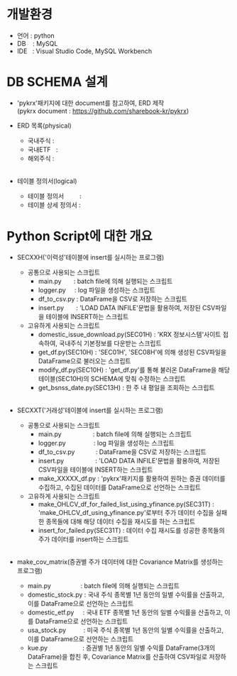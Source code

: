 # 개발환경
- 언어 : python
- DB &nbsp;&nbsp;&nbsp;: MySQL
- IDE &nbsp;&nbsp;: Visual Studio Code, MySQL Workbench  

# DB SCHEMA 설계
 
- 'pykrx'패키지에 대한 document를 참고하여, ERD 제작  
(pykrx document : https://github.com/sharebook-kr/pykrx) 

* ERD 목록(physical)
  * 국내주식 : 
  * 국내ETF&nbsp;&nbsp; :
  * 해외주식 : 
<br/><br/>

* 테이블 정의서(logical)
  * 테이블 정의서 &nbsp;&nbsp;&nbsp;&nbsp;&nbsp;&nbsp;&nbsp;&nbsp;:
  * 테이블 상세 정의서 :


# Python Script에 대한 개요
* SECXXH('이력성'테이블에 insert를 실시하는 프로그램)
  * 공통으로 사용되는 스크립트
    * main.py &nbsp;&nbsp;&nbsp;&nbsp;&nbsp;&nbsp;: batch file에 의해 실행되는 스크립트
    * logger.py &nbsp;&nbsp;&nbsp;&nbsp;: log 파일을 생성하는 스크립트
    * df_to_csv.py : DataFrame을 CSV로 저장하는 스크립트
    * insert.py &nbsp;&nbsp;&nbsp;&nbsp;&nbsp;&nbsp;: 'LOAD DATA INFILE'문법을 활용하여, 저장된 CSV파일을 테이블에 INSERT하는 스크립트
  * 고유하게 사용되는 스크립트
    * domestic_issue_download.py(SEC01H) : 'KRX 정보시스템'사이트 접속하여, 국내주식 기본정보를 다운받는 스크립트
    * get_df.py(SEC10H) : 'SEC01H', 'SEC08H'에 의해 생성된 CSV파일을 DataFrame으로 불러오는 스크립트
    * modify_df.py(SEC10H) : 'get_df.py'를 통해 불러온 DataFrame을 해당 테이블(SEC10H)의 SCHEMA에 맞춰 수정하는 스크립트
    * get_bsnss_date.py(SEC13H) : 한 주 내 평일을 조회하는 스크립트
<br/><br/>

* SECXXT('거래성'테이블에 insert를 실시하는 프로그램)
  * 공통으로 사용되는 스크립트
    * main.py &nbsp;&nbsp;&nbsp;&nbsp;&nbsp;&nbsp;&nbsp;&nbsp;&nbsp;&nbsp;&nbsp;&nbsp;&nbsp;&nbsp;&nbsp;&nbsp;&nbsp;: batch file에 의해 실행되는 스크립트
    * logger.py &nbsp;&nbsp;&nbsp;&nbsp;&nbsp;&nbsp;&nbsp;&nbsp;&nbsp;&nbsp;&nbsp;&nbsp;&nbsp;&nbsp;&nbsp;: log 파일을 생성하는 스크립트
    * df_to_csv.py &nbsp;&nbsp;&nbsp;&nbsp;&nbsp;&nbsp;&nbsp;&nbsp;&nbsp;&nbsp;&nbsp;: DataFrame을 CSV로 저장하는 스크립트
    * insert.py &nbsp;&nbsp;&nbsp;&nbsp;&nbsp;&nbsp;&nbsp;&nbsp;&nbsp;&nbsp;&nbsp;&nbsp;&nbsp;&nbsp;&nbsp;&nbsp;&nbsp;: 'LOAD DATA INFILE'문법을 활용하여, 저장된 CSV파일을 테이블에 INSERT하는 스크립트
    * make_XXXXX_df.py : 'pykrx'패키지를 활용하여 원하는 증권 데이터를 수집하고, 수집된 데이터를 DataFrame으로 선언하는 스크립트
  * 고유하게 사용되는 스크립트
    * make_OHLCV_df_for_failed_list_using_yfinance.py(SEC31T) : 'make_OHLCV_df_using_yfinance.py'로부터 주가 데이터 수집을 실패한 종목들에 대해 해당 데이터 수집을 재시도를 하는 스크립트
    * insert_for_failed.py(SEC31T) : 데이터 수집 재시도를 성공한 종목들의 주가 데이터를 insert하는 스크립트
<br/><br/>

* make_cov_matrix(증권별 주가 데이터에 대한 Covariance Matrix를 생성하는 프로그램)
  *  main.py &nbsp;&nbsp;&nbsp;&nbsp;&nbsp;&nbsp;&nbsp;&nbsp;&nbsp;&nbsp;&nbsp;&nbsp;&nbsp;&nbsp;&nbsp;&nbsp;: batch file에 의해 실행되는 스크립트
  *  domestic_stock.py : 국내 주식 종목별 1년 동안의 일별 수익률을 산출하고, 이를 DataFrame으로 선언하는 스크립트
  *  domestic_etf.py &nbsp;&nbsp;&nbsp;&nbsp;: 국내 ETF 종목별 1년 동안의 일별 수익률을 산출하고, 이를 DataFrame으로 선언하는 스크립트
  *  usa_stock.py &nbsp;&nbsp;&nbsp;&nbsp;&nbsp;&nbsp;&nbsp;&nbsp;&nbsp;: 미국 주식 종목별 1년 동안의 일별 수익률을 산출하고, 이를 DataFrame으로 선언하는 스크립트
  *  kue.py &nbsp;&nbsp;&nbsp;&nbsp;&nbsp;&nbsp;&nbsp;&nbsp;&nbsp;&nbsp;&nbsp;&nbsp;&nbsp;&nbsp;&nbsp;&nbsp;&nbsp;&nbsp;&nbsp;: 증권별 1년 동안의 일별 수익률 DataFrame(3개의 DataFrame)을 합친 후, Covariance Matrix를 산출하여 CSV파일로 저장하는 스크립트
